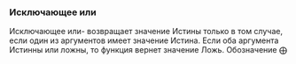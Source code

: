 ### Исключающее или

Исключающее или- возвращает значение Истины только в том случае, если один из аргументов имеет значение Истина. Если оба аргумента Истинны или ложны, то функция вернет значение Ложь.
Обозначение $\bigoplus$